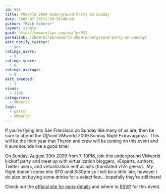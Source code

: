 ```yaml
---
id: 931
title: VMworld 2009 Underground Party on Sunday
date: 2009-07-26T11:39:56+00:00
author: "Rick Scherer"
layout: single
guid: http://vmwaretips.com/wp/?p=931
permalink: /2009/07/26/vmworld-2009-underground-party-on-sunday/
aktt_notify_twitter:
  - yes
ratings_users:
  - 0
ratings_score:
  - 0
ratings_average:
  - 0
aktt_tweeted:
  - 1
views:
  - 2296
categories:
  - VMworld
tags:
  - party
  - VMworld
---
```

If you&#8217;re flying into San Francisco on Sunday like many of us are, then be sure to attend the _Official_ VMworld 2009 Sunday Night Extravaganza.  This will be the third year that <a href="http://party.vmunderground.com/who-we-are/" target="_blank">Theron</a> and crew will be putting on this event and it sure sounds like a good time!

On Sunday, August 30th 2009 from 7-10PM, join this underground VMworld kickoff party and meet up with virtualization bloggers, vExperts, authors, Twitter users, and virtualization enthusiasts (translated v12n geeks).  My flight doesn&#8217;t come into SFO until 8:30pm so I will be a little late, however I do plan on buying some drinks for a select few&#8230;.hopefully they&#8217;re still there!

Check out the <a href="http://party.vmunderground.com/vmworld-2009-sunday-night-extravaganza/" target="_blank">official site for more details</a> and where to <a href="http://party.vmunderground.com/rsvp/" target="_blank">RSVP</a> for this event.